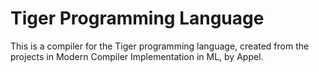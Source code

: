 # Tiger Programming Language

This is a compiler for the Tiger programming language, created from the
projects in Modern Compiler Implementation in ML, by Appel.
